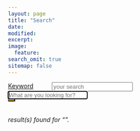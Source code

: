 ```yaml
---
layout: page
title: "Search"
date: 
modified:
excerpt:
image:
  feature:
search_omit: true
sitemap: false
---
```

  
<div class="row search">
  <div class=" small-12 columns">
    <div class="row collapse">
      <!-- Search field -->
      <div class="small-12 large-12  columns ">
        <div class=" keyword">
          <a href="#" data-dropdown="drop3">
            Keyword 
            <div class="arrow-down"></div>
          </a>
          <ul id="drop3" class="f-dropdown content" data-dropdown-content style="position: absolute;  left: -99999px;">
            <li><a href="#"> Keyword</a></li>
            <li><a href="#"> Keyword</a></li>
            <li><a href="#">Keyword</a></li>
          </ul>
        </div>
        <i class="fi-magnifying-glass"></i>
        <input type="text" class="search-field" placeholder="your search ">
      </div>
    </div>
  </div>
</div>



<!-- Search form -->

<div class="row">
  <div class="small-12 columns">
<form method="get" action="{{ site.url }}/search/" data-search-form class="simple-search">
      <div class="row collapse">
        <div class="small-11 columns">
  <input style="border-width:0px;" type="search" name="q" id="q" placeholder="What are you looking for?" data-search-input autofocus />
		 </div>
        <div class="small-1 columns">
<button style="background-color: #FEC110;" type="submit"><i class="fa fa-search"></i></button>
  </div>
  </div>
</form>
</div>
</div>
<!-- Search results placeholder -->
<h6 data-search-found>
  <span data-search-found-count></span> result(s) found for &ldquo;<span data-search-found-term></span>&rdquo;.
</h6>
<ul style="list-style: none;" data-search-results></ul>

<!-- Search result template -->
<script type="text/x-template" id="search-result">
  <li style="padding: 5px 0 2px 0; border-bottom: 1px solid rgba(0,0,0,0.1); font-size: 1.125rem; line-height:1.33333;"><article>
    <a style="color:#FEC110;"href="##Url##">##Title##</a><br>
	<a style="color:#000; font-size: .875rem"href="##Url##">##Excerpt##</a>
  </article></li>
</script>
